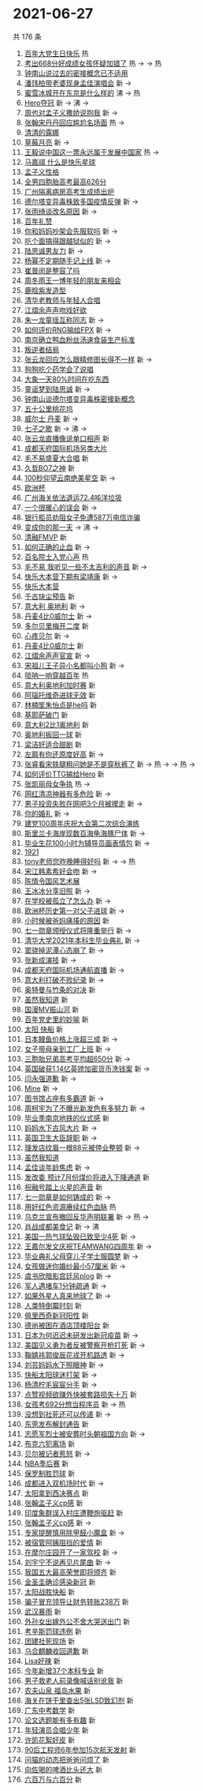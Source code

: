# 2021-06-27

共 176 条

<!-- BEGIN -->
<!-- 最后更新时间 Sun Jun 27 2021 14:23:22 GMT+0800 (China Standard Time) -->

1. [百年大党生日快乐](https://s.weibo.com//weibo?q=%23%E7%99%BE%E5%B9%B4%E5%A4%A7%E5%85%9A%E7%94%9F%E6%97%A5%E5%BF%AB%E4%B9%90%23&Refer=new_time)
   热
2. [考出668分好成绩女孩怀疑加错了](https://s.weibo.com//weibo?q=%23%E8%80%83%E5%87%BA668%E5%88%86%E5%A5%BD%E6%88%90%E7%BB%A9%E5%A5%B3%E5%AD%A9%E6%80%80%E7%96%91%E5%8A%A0%E9%94%99%E4%BA%86%23&Refer=top)
   热 -> -> 热
3. [钟南山说过去的密接概念已不适用](https://s.weibo.com//weibo?q=%23%E9%92%9F%E5%8D%97%E5%B1%B1%E8%AF%B4%E8%BF%87%E5%8E%BB%E7%9A%84%E5%AF%86%E6%8E%A5%E6%A6%82%E5%BF%B5%E5%B7%B2%E4%B8%8D%E9%80%82%E7%94%A8%23&Refer=top)
4. [潘玮柏带老婆现身孟佳演唱会](https://s.weibo.com//weibo?q=%23%E6%BD%98%E7%8E%AE%E6%9F%8F%E5%B8%A6%E8%80%81%E5%A9%86%E7%8E%B0%E8%BA%AB%E5%AD%9F%E4%BD%B3%E6%BC%94%E5%94%B1%E4%BC%9A%23&Refer=top)
   新 ->
5. [蜜雪冰城开在东京是什么样的](https://s.weibo.com//weibo?q=%23%E8%9C%9C%E9%9B%AA%E5%86%B0%E5%9F%8E%E5%BC%80%E5%9C%A8%E4%B8%9C%E4%BA%AC%E6%98%AF%E4%BB%80%E4%B9%88%E6%A0%B7%E7%9A%84%23&Refer=top)
   沸 -> 热
6. [Hero夺冠](https://s.weibo.com//weibo?q=%23Hero%E5%A4%BA%E5%86%A0%23&Refer=top)
   新 -> 沸 ->
7. [周也对孟子义撒娇说抱我](https://s.weibo.com//weibo?q=%23%E5%91%A8%E4%B9%9F%E5%AF%B9%E5%AD%9F%E5%AD%90%E4%B9%89%E6%92%92%E5%A8%87%E8%AF%B4%E6%8A%B1%E6%88%91%23&Refer=top)
   新 ->
8. [张翰宋丹丹回应尴尬名场面](https://s.weibo.com//weibo?q=%23%E5%BC%A0%E7%BF%B0%E5%AE%8B%E4%B8%B9%E4%B8%B9%E5%9B%9E%E5%BA%94%E5%B0%B4%E5%B0%AC%E5%90%8D%E5%9C%BA%E9%9D%A2%23&Refer=top)
   热 ->
9. [清清的露娜](https://s.weibo.com//weibo?q=%23%E6%B8%85%E6%B8%85%E7%9A%84%E9%9C%B2%E5%A8%9C%23&Refer=top)
10. [草莓月亮](https://s.weibo.com//weibo?q=%23%E8%8D%89%E8%8E%93%E6%9C%88%E4%BA%AE%23&Refer=top)
    新 ->
11. [王毅说中国这一票永远属于发展中国家](https://s.weibo.com//weibo?q=%23%E7%8E%8B%E6%AF%85%E8%AF%B4%E4%B8%AD%E5%9B%BD%E8%BF%99%E4%B8%80%E7%A5%A8%E6%B0%B8%E8%BF%9C%E5%B1%9E%E4%BA%8E%E5%8F%91%E5%B1%95%E4%B8%AD%E5%9B%BD%E5%AE%B6%23&Refer=top)
    热 ->
12. [马嘉祺 什么是快乐星球](https://s.weibo.com//weibo?q=%E9%A9%AC%E5%98%89%E7%A5%BA%20%E4%BB%80%E4%B9%88%E6%98%AF%E5%BF%AB%E4%B9%90%E6%98%9F%E7%90%83&Refer=top)
13. [孟子义性格](https://s.weibo.com//weibo?q=%23%E5%AD%9F%E5%AD%90%E4%B9%89%E6%80%A7%E6%A0%BC%23&Refer=top)
14. [全男四胞胎高考最高626分](https://s.weibo.com//weibo?q=%23%E5%85%A8%E7%94%B7%E5%9B%9B%E8%83%9E%E8%83%8E%E9%AB%98%E8%80%83%E6%9C%80%E9%AB%98626%E5%88%86%23&Refer=top)
15. [广州隔离病房高考生成绩出炉](https://s.weibo.com//weibo?q=%23%E5%B9%BF%E5%B7%9E%E9%9A%94%E7%A6%BB%E7%97%85%E6%88%BF%E9%AB%98%E8%80%83%E7%94%9F%E6%88%90%E7%BB%A9%E5%87%BA%E7%82%89%23&Refer=top)
16. [德尔塔变异毒株致多国疫情反弹](https://s.weibo.com//weibo?q=%23%E5%BE%B7%E5%B0%94%E5%A1%94%E5%8F%98%E5%BC%82%E6%AF%92%E6%A0%AA%E8%87%B4%E5%A4%9A%E5%9B%BD%E7%96%AB%E6%83%85%E5%8F%8D%E5%BC%B9%23&Refer=top)
    新 ->
17. [张雨绮谈改名原因](https://s.weibo.com//weibo?q=%23%E5%BC%A0%E9%9B%A8%E7%BB%AE%E8%B0%88%E6%94%B9%E5%90%8D%E5%8E%9F%E5%9B%A0%23&Refer=top)
    新 ->
18. [百年礼赞](https://s.weibo.com//weibo?q=%23%E7%99%BE%E5%B9%B4%E7%A4%BC%E8%B5%9E%23&Refer=top)
19. [你和妈妈吵架会先服软吗](https://s.weibo.com//weibo?q=%23%E4%BD%A0%E5%92%8C%E5%A6%88%E5%A6%88%E5%90%B5%E6%9E%B6%E4%BC%9A%E5%85%88%E6%9C%8D%E8%BD%AF%E5%90%97%23&Refer=top)
    新 ->
20. [吃个面搞得跟越狱似的](https://s.weibo.com//weibo?q=%23%E5%90%83%E4%B8%AA%E9%9D%A2%E6%90%9E%E5%BE%97%E8%B7%9F%E8%B6%8A%E7%8B%B1%E4%BC%BC%E7%9A%84%23&Refer=top)
    新 ->
21. [陆思诚男友力](https://s.weibo.com//weibo?q=%23%E9%99%86%E6%80%9D%E8%AF%9A%E7%94%B7%E5%8F%8B%E5%8A%9B%23&Refer=top)
    新 ->
22. [杨幂不定期随手记上线](https://s.weibo.com//weibo?q=%23%E6%9D%A8%E5%B9%82%E4%B8%8D%E5%AE%9A%E6%9C%9F%E9%9A%8F%E6%89%8B%E8%AE%B0%E4%B8%8A%E7%BA%BF%23&Refer=top)
    新 ->
23. [崔普闵是整容了吗](https://s.weibo.com//weibo?q=%23%E5%B4%94%E6%99%AE%E9%97%B5%E6%98%AF%E6%95%B4%E5%AE%B9%E4%BA%86%E5%90%97%23&Refer=top)
24. [周冬雨王一博年轻的朋友来相会](https://s.weibo.com//weibo?q=%23%E5%91%A8%E5%86%AC%E9%9B%A8%E7%8E%8B%E4%B8%80%E5%8D%9A%E5%B9%B4%E8%BD%BB%E7%9A%84%E6%9C%8B%E5%8F%8B%E6%9D%A5%E7%9B%B8%E4%BC%9A%23&Refer=top)
25. [鹿晗紫发造型](https://s.weibo.com//weibo?q=%23%E9%B9%BF%E6%99%97%E7%B4%AB%E5%8F%91%E9%80%A0%E5%9E%8B%23&Refer=top)
26. [清华老教师与年轻人合唱](https://s.weibo.com//weibo?q=%23%E6%B8%85%E5%8D%8E%E8%80%81%E6%95%99%E5%B8%88%E4%B8%8E%E5%B9%B4%E8%BD%BB%E4%BA%BA%E5%90%88%E5%94%B1%23&Refer=top)
27. [江熠余声声吻戏好欲](https://s.weibo.com//weibo?q=%23%E6%B1%9F%E7%86%A0%E4%BD%99%E5%A3%B0%E5%A3%B0%E5%90%BB%E6%88%8F%E5%A5%BD%E6%AC%B2%23&Refer=top)
28. [朱一龙童瑶互称同志](https://s.weibo.com//weibo?q=%23%E6%9C%B1%E4%B8%80%E9%BE%99%E7%AB%A5%E7%91%B6%E4%BA%92%E7%A7%B0%E5%90%8C%E5%BF%97%23&Refer=top)
    新 ->
29. [如何评价RNG输给FPX](https://s.weibo.com//weibo?q=%23%E5%A6%82%E4%BD%95%E8%AF%84%E4%BB%B7RNG%E8%BE%93%E7%BB%99FPX%23&Refer=top)
    新 ->
30. [南京确立鸭血粉丝汤速食装生产标准](https://s.weibo.com//weibo?q=%23%E5%8D%97%E4%BA%AC%E7%A1%AE%E7%AB%8B%E9%B8%AD%E8%A1%80%E7%B2%89%E4%B8%9D%E6%B1%A4%E9%80%9F%E9%A3%9F%E8%A3%85%E7%94%9F%E4%BA%A7%E6%A0%87%E5%87%86%23&Refer=top)
31. [叛逆者结局](https://s.weibo.com//weibo?q=%23%E5%8F%9B%E9%80%86%E8%80%85%E7%BB%93%E5%B1%80%23&Refer=top)
32. [张云龙回应怎么跟精修图长得不一样](https://s.weibo.com//weibo?q=%23%E5%BC%A0%E4%BA%91%E9%BE%99%E5%9B%9E%E5%BA%94%E6%80%8E%E4%B9%88%E8%B7%9F%E7%B2%BE%E4%BF%AE%E5%9B%BE%E9%95%BF%E5%BE%97%E4%B8%8D%E4%B8%80%E6%A0%B7%23&Refer=top)
    新 ->
33. [狗狗吃个药学会了说唱](https://s.weibo.com//weibo?q=%23%E7%8B%97%E7%8B%97%E5%90%83%E4%B8%AA%E8%8D%AF%E5%AD%A6%E4%BC%9A%E4%BA%86%E8%AF%B4%E5%94%B1%23&Refer=top)
34. [大象一天80%时间在吃东西](https://s.weibo.com//weibo?q=%23%E5%A4%A7%E8%B1%A1%E4%B8%80%E5%A4%A980%25%E6%97%B6%E9%97%B4%E5%9C%A8%E5%90%83%E4%B8%9C%E8%A5%BF%23&Refer=top)
35. [童谣梦到陆思诚](https://s.weibo.com//weibo?q=%23%E7%AB%A5%E8%B0%A3%E6%A2%A6%E5%88%B0%E9%99%86%E6%80%9D%E8%AF%9A%23&Refer=top)
    新 ->
36. [钟南山谈德尔塔变异毒株密接新概念](https://s.weibo.com//weibo?q=%23%E9%92%9F%E5%8D%97%E5%B1%B1%E8%B0%88%E5%BE%B7%E5%B0%94%E5%A1%94%E5%8F%98%E5%BC%82%E6%AF%92%E6%A0%AA%E5%AF%86%E6%8E%A5%E6%96%B0%E6%A6%82%E5%BF%B5%23&Refer=top)
37. [五十公里桃花坞](https://s.weibo.com//weibo?q=%E4%BA%94%E5%8D%81%E5%85%AC%E9%87%8C%E6%A1%83%E8%8A%B1%E5%9D%9E&Refer=top)
38. [威尔士 丹麦](https://s.weibo.com//weibo?q=%E5%A8%81%E5%B0%94%E5%A3%AB%20%E4%B8%B9%E9%BA%A6&Refer=top)
    新 ->
39. [七子之歌](https://s.weibo.com//weibo?q=%23%E4%B8%83%E5%AD%90%E4%B9%8B%E6%AD%8C%23&Refer=top)
    新 -> 沸 ->
40. [张云龙直播像说单口相声](https://s.weibo.com//weibo?q=%23%E5%BC%A0%E4%BA%91%E9%BE%99%E7%9B%B4%E6%92%AD%E5%83%8F%E8%AF%B4%E5%8D%95%E5%8F%A3%E7%9B%B8%E5%A3%B0%23&Refer=top)
    新
41. [成都天府国际机场另类大片](https://s.weibo.com//weibo?q=%23%E6%88%90%E9%83%BD%E5%A4%A9%E5%BA%9C%E5%9B%BD%E9%99%85%E6%9C%BA%E5%9C%BA%E5%8F%A6%E7%B1%BB%E5%A4%A7%E7%89%87%23&Refer=top)
42. [毛不易盛夏大合唱](https://s.weibo.com//weibo?q=%23%E6%AF%9B%E4%B8%8D%E6%98%93%E7%9B%9B%E5%A4%8F%E5%A4%A7%E5%90%88%E5%94%B1%23&Refer=top)
    新
43. [久哲BO7之神](https://s.weibo.com//weibo?q=%23%E4%B9%85%E5%93%B2BO7%E4%B9%8B%E7%A5%9E%23&Refer=top)
    新
44. [100秒仰望云南绝美星空](https://s.weibo.com//weibo?q=%23100%E7%A7%92%E4%BB%B0%E6%9C%9B%E4%BA%91%E5%8D%97%E7%BB%9D%E7%BE%8E%E6%98%9F%E7%A9%BA%23&Refer=top)
    新 ->
45. [欧洲杯](https://s.weibo.com//weibo?q=%E6%AC%A7%E6%B4%B2%E6%9D%AF&Refer=top)
46. [广州海关依法退运72.4吨洋垃圾](https://s.weibo.com//weibo?q=%23%E5%B9%BF%E5%B7%9E%E6%B5%B7%E5%85%B3%E4%BE%9D%E6%B3%95%E9%80%80%E8%BF%9072.4%E5%90%A8%E6%B4%8B%E5%9E%83%E5%9C%BE%23&Refer=top)
47. [一个很暖心的误会](https://s.weibo.com//weibo?q=%23%E4%B8%80%E4%B8%AA%E5%BE%88%E6%9A%96%E5%BF%83%E7%9A%84%E8%AF%AF%E4%BC%9A%23&Refer=top)
    新 ->
48. [银行柜员劝阻女子免遭587万电信诈骗](https://s.weibo.com//weibo?q=%23%E9%93%B6%E8%A1%8C%E6%9F%9C%E5%91%98%E5%8A%9D%E9%98%BB%E5%A5%B3%E5%AD%90%E5%85%8D%E9%81%AD587%E4%B8%87%E7%94%B5%E4%BF%A1%E8%AF%88%E9%AA%97%23&Refer=top)
49. [变成你的那一天](https://s.weibo.com//weibo?q=%E5%8F%98%E6%88%90%E4%BD%A0%E7%9A%84%E9%82%A3%E4%B8%80%E5%A4%A9&Refer=top)
    -> 沸 ->
50. [清融FMVP](https://s.weibo.com//weibo?q=%E6%B8%85%E8%9E%8DFMVP&Refer=top) 新
51. [如何正确的止血](https://s.weibo.com//weibo?q=%23%E5%A6%82%E4%BD%95%E6%AD%A3%E7%A1%AE%E7%9A%84%E6%AD%A2%E8%A1%80%23&Refer=top)
    新 ->
52. [百名院士入党心声](https://s.weibo.com//weibo?q=%23%E7%99%BE%E5%90%8D%E9%99%A2%E5%A3%AB%E5%85%A5%E5%85%9A%E5%BF%83%E5%A3%B0%23&Refer=new_time)
    热
53. [毛不易
    我听见一些不太吉利的声音](https://s.weibo.com//weibo?q=%E6%AF%9B%E4%B8%8D%E6%98%93%20%E6%88%91%E5%90%AC%E8%A7%81%E4%B8%80%E4%BA%9B%E4%B8%8D%E5%A4%AA%E5%90%89%E5%88%A9%E7%9A%84%E5%A3%B0%E9%9F%B3&Refer=top)
    新 ->
54. [快乐大本营下期有梁靖康](https://s.weibo.com//weibo?q=%23%E5%BF%AB%E4%B9%90%E5%A4%A7%E6%9C%AC%E8%90%A5%E4%B8%8B%E6%9C%9F%E6%9C%89%E6%A2%81%E9%9D%96%E5%BA%B7%23&Refer=top)
    新 ->
55. [快乐大本营](https://s.weibo.com//weibo?q=%E5%BF%AB%E4%B9%90%E5%A4%A7%E6%9C%AC%E8%90%A5&Refer=top)
56. [千古玦尘预告](https://s.weibo.com//weibo?q=%23%E5%8D%83%E5%8F%A4%E7%8E%A6%E5%B0%98%E9%A2%84%E5%91%8A%23&Refer=top)
    新
57. [意大利 奥地利](https://s.weibo.com//weibo?q=%E6%84%8F%E5%A4%A7%E5%88%A9%20%E5%A5%A5%E5%9C%B0%E5%88%A9&Refer=top)
    新 ->
58. [丹麦4比0威尔士](https://s.weibo.com//weibo?q=%23%E4%B8%B9%E9%BA%A64%E6%AF%940%E5%A8%81%E5%B0%94%E5%A3%AB%23&Refer=top)
    新 ->
59. [多尔贝里梅开二度](https://s.weibo.com//weibo?q=%E5%A4%9A%E5%B0%94%E8%B4%9D%E9%87%8C%E6%A2%85%E5%BC%80%E4%BA%8C%E5%BA%A6&Refer=top)
    新
60. [心疼贝尔](https://s.weibo.com//weibo?q=%E5%BF%83%E7%96%BC%E8%B4%9D%E5%B0%94&Refer=top)
    新 ->
61. [丹麦4比0威尔士](https://s.weibo.com//weibo?q=%E4%B8%B9%E9%BA%A64%E6%AF%940%E5%A8%81%E5%B0%94%E5%A3%AB&Refer=top)
    新
62. [江熠余声声官宣](https://s.weibo.com//weibo?q=%23%E6%B1%9F%E7%86%A0%E4%BD%99%E5%A3%B0%E5%A3%B0%E5%AE%98%E5%AE%A3%23&Refer=top)
    新 ->
63. [宋祖儿王子异小名都叫小狗](https://s.weibo.com//weibo?q=%23%E5%AE%8B%E7%A5%96%E5%84%BF%E7%8E%8B%E5%AD%90%E5%BC%82%E5%B0%8F%E5%90%8D%E9%83%BD%E5%8F%AB%E5%B0%8F%E7%8B%97%23&Refer=top)
    新 ->
64. [唢呐一响穿越百年](https://s.weibo.com//weibo?q=%23%E5%94%A2%E5%91%90%E4%B8%80%E5%93%8D%E7%A9%BF%E8%B6%8A%E7%99%BE%E5%B9%B4%23&Refer=new_time)
    热
65. [意大利奥地利加时赛](https://s.weibo.com//weibo?q=%E6%84%8F%E5%A4%A7%E5%88%A9%E5%A5%A5%E5%9C%B0%E5%88%A9%E5%8A%A0%E6%97%B6%E8%B5%9B&Refer=top)
    新
66. [阿瑙托维奇进球无效](https://s.weibo.com//weibo?q=%E9%98%BF%E7%91%99%E6%89%98%E7%BB%B4%E5%A5%87%E8%BF%9B%E7%90%83%E6%97%A0%E6%95%88&Refer=top)
    新
67. [林楠笙朱怡贞是he吗](https://s.weibo.com//weibo?q=%23%E6%9E%97%E6%A5%A0%E7%AC%99%E6%9C%B1%E6%80%A1%E8%B4%9E%E6%98%AFhe%E5%90%97%23&Refer=top)
    新
68. [基耶萨破门](https://s.weibo.com//weibo?q=%E5%9F%BA%E8%80%B6%E8%90%A8%E7%A0%B4%E9%97%A8&Refer=top)
    新
69. [意大利2比1奥地利](https://s.weibo.com//weibo?q=%23%E6%84%8F%E5%A4%A7%E5%88%A92%E6%AF%941%E5%A5%A5%E5%9C%B0%E5%88%A9%23&Refer=top)
    新
70. [奥地利扳回一球](https://s.weibo.com//weibo?q=%E5%A5%A5%E5%9C%B0%E5%88%A9%E6%89%B3%E5%9B%9E%E4%B8%80%E7%90%83&Refer=top)
    新
71. [梁洁好适合甜剧](https://s.weibo.com//weibo?q=%23%E6%A2%81%E6%B4%81%E5%A5%BD%E9%80%82%E5%90%88%E7%94%9C%E5%89%A7%23&Refer=top)
    新
72. [左肩有你还原度好高](https://s.weibo.com//weibo?q=%23%E5%B7%A6%E8%82%A9%E6%9C%89%E4%BD%A0%E8%BF%98%E5%8E%9F%E5%BA%A6%E5%A5%BD%E9%AB%98%23&Refer=top)
    新 ->
73. [张睿看宋轶腿粗问她是不是穿秋裤了](https://s.weibo.com//weibo?q=%23%E5%BC%A0%E7%9D%BF%E7%9C%8B%E5%AE%8B%E8%BD%B6%E8%85%BF%E7%B2%97%E9%97%AE%E5%A5%B9%E6%98%AF%E4%B8%8D%E6%98%AF%E7%A9%BF%E7%A7%8B%E8%A3%A4%E4%BA%86%23&Refer=top)
    新 -> 热 -> -> 热 ->
74. [如何评价TTG输给Hero](https://s.weibo.com//weibo?q=%23%E5%A6%82%E4%BD%95%E8%AF%84%E4%BB%B7TTG%E8%BE%93%E7%BB%99Hero%23&Refer=top)
    新
75. [张凯丽母女争执](https://s.weibo.com//weibo?q=%23%E5%BC%A0%E5%87%AF%E4%B8%BD%E6%AF%8D%E5%A5%B3%E4%BA%89%E6%89%A7%23&Refer=top)
    热 ->
76. [网红清凉神器有多危险](https://s.weibo.com//weibo?q=%23%E7%BD%91%E7%BA%A2%E6%B8%85%E5%87%89%E7%A5%9E%E5%99%A8%E6%9C%89%E5%A4%9A%E5%8D%B1%E9%99%A9%23&Refer=top)
    新 ->
77. [男子投资失败在网吧3个月被撵走](https://s.weibo.com//weibo?q=%23%E7%94%B7%E5%AD%90%E6%8A%95%E8%B5%84%E5%A4%B1%E8%B4%A5%E5%9C%A8%E7%BD%91%E5%90%A73%E4%B8%AA%E6%9C%88%E8%A2%AB%E6%92%B5%E8%B5%B0%23&Refer=top)
    新 ->
78. [你的婚礼](https://s.weibo.com//weibo?q=%E4%BD%A0%E7%9A%84%E5%A9%9A%E7%A4%BC&Refer=top)
    新 ->
79. [建党100周年庆祝大会第二次综合演练](https://s.weibo.com//weibo?q=%23%E5%BB%BA%E5%85%9A100%E5%91%A8%E5%B9%B4%E5%BA%86%E7%A5%9D%E5%A4%A7%E4%BC%9A%E7%AC%AC%E4%BA%8C%E6%AC%A1%E7%BB%BC%E5%90%88%E6%BC%94%E7%BB%83%23&Refer=top)
80. [斯里兰卡海岸现数百海龟海豚尸体](https://s.weibo.com//weibo?q=%23%E6%96%AF%E9%87%8C%E5%85%B0%E5%8D%A1%E6%B5%B7%E5%B2%B8%E7%8E%B0%E6%95%B0%E7%99%BE%E6%B5%B7%E9%BE%9F%E6%B5%B7%E8%B1%9A%E5%B0%B8%E4%BD%93%23&Refer=top)
    新 ->
81. [毕业生花100小时为辅导员画表情包](https://s.weibo.com//weibo?q=%23%E6%AF%95%E4%B8%9A%E7%94%9F%E8%8A%B1100%E5%B0%8F%E6%97%B6%E4%B8%BA%E8%BE%85%E5%AF%BC%E5%91%98%E7%94%BB%E8%A1%A8%E6%83%85%E5%8C%85%23&Refer=top)
    新 ->
82. [1921](https://s.weibo.com//weibo?q=1921&Refer=top)
83. [tony老师您昨晚睡得好吗](https://s.weibo.com//weibo?q=%23tony%E8%80%81%E5%B8%88%E6%82%A8%E6%98%A8%E6%99%9A%E7%9D%A1%E5%BE%97%E5%A5%BD%E5%90%97%23&Refer=top)
    新 -> -> 热
84. [宋江韩素希好会吻](https://s.weibo.com//weibo?q=%23%E5%AE%8B%E6%B1%9F%E9%9F%A9%E7%B4%A0%E5%B8%8C%E5%A5%BD%E4%BC%9A%E5%90%BB%23&Refer=top)
    新 ->
85. [陈情令国风艺术展](https://s.weibo.com//weibo?q=%23%E9%99%88%E6%83%85%E4%BB%A4%E5%9B%BD%E9%A3%8E%E8%89%BA%E6%9C%AF%E5%B1%95%23&Refer=top)
86. [王冰冰分享旧照](https://s.weibo.com//weibo?q=%23%E7%8E%8B%E5%86%B0%E5%86%B0%E5%88%86%E4%BA%AB%E6%97%A7%E7%85%A7%23&Refer=top)
    新 ->
87. [在学校被孤立了怎么办](https://s.weibo.com//weibo?q=%23%E5%9C%A8%E5%AD%A6%E6%A0%A1%E8%A2%AB%E5%AD%A4%E7%AB%8B%E4%BA%86%E6%80%8E%E4%B9%88%E5%8A%9E%23&Refer=top)
    新 ->
88. [欧洲杯历史第一对父子进球](https://s.weibo.com//weibo?q=%23%E6%AC%A7%E6%B4%B2%E6%9D%AF%E5%8E%86%E5%8F%B2%E7%AC%AC%E4%B8%80%E5%AF%B9%E7%88%B6%E5%AD%90%E8%BF%9B%E7%90%83%23&Refer=top)
    新 ->
89. [小时候被爸妈痛揍的原因](https://s.weibo.com//weibo?q=%23%E5%B0%8F%E6%97%B6%E5%80%99%E8%A2%AB%E7%88%B8%E5%A6%88%E7%97%9B%E6%8F%8D%E7%9A%84%E5%8E%9F%E5%9B%A0%23&Refer=top)
    新
90. [七一勋章颁授仪式将隆重举行](https://s.weibo.com//weibo?q=%23%E4%B8%83%E4%B8%80%E5%8B%8B%E7%AB%A0%E9%A2%81%E6%8E%88%E4%BB%AA%E5%BC%8F%E5%B0%86%E9%9A%86%E9%87%8D%E4%B8%BE%E8%A1%8C%23&Refer=top)
    新 ->
91. [清华大学2021年本科生毕业典礼](https://s.weibo.com//weibo?q=%23%E6%B8%85%E5%8D%8E%E5%A4%A7%E5%AD%A62021%E5%B9%B4%E6%9C%AC%E7%A7%91%E7%94%9F%E6%AF%95%E4%B8%9A%E5%85%B8%E7%A4%BC%23&Refer=top)
    新 ->
92. [窦骁掉泥潭心态崩了](https://s.weibo.com//weibo?q=%23%E7%AA%A6%E9%AA%81%E6%8E%89%E6%B3%A5%E6%BD%AD%E5%BF%83%E6%80%81%E5%B4%A9%E4%BA%86%23&Refer=top)
    新 ->
93. [张新成演技](https://s.weibo.com//weibo?q=%23%E5%BC%A0%E6%96%B0%E6%88%90%E6%BC%94%E6%8A%80%23&Refer=top)
    新 ->
94. [成都天府国际机场通航直播](https://s.weibo.com//weibo?q=%23%E6%88%90%E9%83%BD%E5%A4%A9%E5%BA%9C%E5%9B%BD%E9%99%85%E6%9C%BA%E5%9C%BA%E9%80%9A%E8%88%AA%E7%9B%B4%E6%92%AD%23&Refer=top)
    新 ->
95. [意大利打破不败纪录](https://s.weibo.com//weibo?q=%23%E6%84%8F%E5%A4%A7%E5%88%A9%E6%89%93%E7%A0%B4%E4%B8%8D%E8%B4%A5%E7%BA%AA%E5%BD%95%23&Refer=top)
    新 ->
96. [奥特曼与竹条的对决](https://s.weibo.com//weibo?q=%23%E5%A5%A5%E7%89%B9%E6%9B%BC%E4%B8%8E%E7%AB%B9%E6%9D%A1%E7%9A%84%E5%AF%B9%E5%86%B3%23&Refer=top)
    新
97. [虽然我知道](https://s.weibo.com//weibo?q=%E8%99%BD%E7%84%B6%E6%88%91%E7%9F%A5%E9%81%93&Refer=top)
    新
98. [国漫MV振山河](https://s.weibo.com//weibo?q=%23%E5%9B%BD%E6%BC%ABMV%E6%8C%AF%E5%B1%B1%E6%B2%B3%23&Refer=top)
    新
99. [百年党史里的妙喻](https://s.weibo.com//weibo?q=%23%E7%99%BE%E5%B9%B4%E5%85%9A%E5%8F%B2%E9%87%8C%E7%9A%84%E5%A6%99%E5%96%BB%23&Refer=top)
    新
100. [太阳 快船](https://s.weibo.com//weibo?q=%E5%A4%AA%E9%98%B3%20%E5%BF%AB%E8%88%B9&Refer=top)
     新
101. [日本鳗鱼价格上涨超三成](https://s.weibo.com//weibo?q=%23%E6%97%A5%E6%9C%AC%E9%B3%97%E9%B1%BC%E4%BB%B7%E6%A0%BC%E4%B8%8A%E6%B6%A8%E8%B6%85%E4%B8%89%E6%88%90%23&Refer=top)
     新 ->
102. [女子带母亲到工厂上班](https://s.weibo.com//weibo?q=%23%E5%A5%B3%E5%AD%90%E5%B8%A6%E6%AF%8D%E4%BA%B2%E5%88%B0%E5%B7%A5%E5%8E%82%E4%B8%8A%E7%8F%AD%23&Refer=top)
     新 ->
103. [三胞胎兄弟高考平均超650分](https://s.weibo.com//weibo?q=%23%E4%B8%89%E8%83%9E%E8%83%8E%E5%85%84%E5%BC%9F%E9%AB%98%E8%80%83%E5%B9%B3%E5%9D%87%E8%B6%85650%E5%88%86%23&Refer=top)
     新 ->
104. [英国破获1.14亿英镑加密货币洗钱案](https://s.weibo.com//weibo?q=%23%E8%8B%B1%E5%9B%BD%E7%A0%B4%E8%8E%B71.14%E4%BA%BF%E8%8B%B1%E9%95%91%E5%8A%A0%E5%AF%86%E8%B4%A7%E5%B8%81%E6%B4%97%E9%92%B1%E6%A1%88%23&Refer=top)
     新 ->
105. [闫永强道歉](https://s.weibo.com//weibo?q=%23%E9%97%AB%E6%B0%B8%E5%BC%BA%E9%81%93%E6%AD%89%23&Refer=top)
     新 ->
106. [Mine](https://s.weibo.com//weibo?q=Mine&Refer=top) 新 ->
107. [图书馆占座有多霸道](https://s.weibo.com//weibo?q=%23%E5%9B%BE%E4%B9%A6%E9%A6%86%E5%8D%A0%E5%BA%A7%E6%9C%89%E5%A4%9A%E9%9C%B8%E9%81%93%23&Refer=top)
     新 ->
108. [周柯宇为了不曝光新发色有多努力](https://s.weibo.com//weibo?q=%23%E5%91%A8%E6%9F%AF%E5%AE%87%E4%B8%BA%E4%BA%86%E4%B8%8D%E6%9B%9D%E5%85%89%E6%96%B0%E5%8F%91%E8%89%B2%E6%9C%89%E5%A4%9A%E5%8A%AA%E5%8A%9B%23&Refer=top)
     新 ->
109. [毕业季南京地铁的仪式感](https://s.weibo.com//weibo?q=%23%E6%AF%95%E4%B8%9A%E5%AD%A3%E5%8D%97%E4%BA%AC%E5%9C%B0%E9%93%81%E7%9A%84%E4%BB%AA%E5%BC%8F%E6%84%9F%23&Refer=top)
     新
110. [妈妈水下古风大片](https://s.weibo.com//weibo?q=%23%E5%A6%88%E5%A6%88%E6%B0%B4%E4%B8%8B%E5%8F%A4%E9%A3%8E%E5%A4%A7%E7%89%87%23&Refer=top)
     新 ->
111. [英国卫生大臣辞职](https://s.weibo.com//weibo?q=%23%E8%8B%B1%E5%9B%BD%E5%8D%AB%E7%94%9F%E5%A4%A7%E8%87%A3%E8%BE%9E%E8%81%8C%23&Refer=top)
     新 ->
112. [理发店纹眉一根88元被停业整顿](https://s.weibo.com//weibo?q=%23%E7%90%86%E5%8F%91%E5%BA%97%E7%BA%B9%E7%9C%89%E4%B8%80%E6%A0%B988%E5%85%83%E8%A2%AB%E5%81%9C%E4%B8%9A%E6%95%B4%E9%A1%BF%23&Refer=top)
     新 ->
113. [虽然我知道](https://s.weibo.com//weibo?q=%23%E8%99%BD%E7%84%B6%E6%88%91%E7%9F%A5%E9%81%93%23&Refer=top)
114. [孟佳谈年龄焦虑](https://s.weibo.com//weibo?q=%23%E5%AD%9F%E4%BD%B3%E8%B0%88%E5%B9%B4%E9%BE%84%E7%84%A6%E8%99%91%23&Refer=top)
     新 ->
115. [发改委
     预计7月份煤价将进入下降通道](https://s.weibo.com//weibo?q=%E5%8F%91%E6%94%B9%E5%A7%94%20%E9%A2%84%E8%AE%A17%E6%9C%88%E4%BB%BD%E7%85%A4%E4%BB%B7%E5%B0%86%E8%BF%9B%E5%85%A5%E4%B8%8B%E9%99%8D%E9%80%9A%E9%81%93&Refer=top)
     新
116. [祝融号踏上火星的声音](https://s.weibo.com//weibo?q=%23%E7%A5%9D%E8%9E%8D%E5%8F%B7%E8%B8%8F%E4%B8%8A%E7%81%AB%E6%98%9F%E7%9A%84%E5%A3%B0%E9%9F%B3%23&Refer=top)
     新
117. [七一勋章是如何铸成的](https://s.weibo.com//weibo?q=%23%E4%B8%83%E4%B8%80%E5%8B%8B%E7%AB%A0%E6%98%AF%E5%A6%82%E4%BD%95%E9%93%B8%E6%88%90%E7%9A%84%23&Refer=top)
     新 ->
118. [用好红色资源赓续红色血脉](https://s.weibo.com//weibo?q=%23%E7%94%A8%E5%A5%BD%E7%BA%A2%E8%89%B2%E8%B5%84%E6%BA%90%E8%B5%93%E7%BB%AD%E7%BA%A2%E8%89%B2%E8%A1%80%E8%84%89%23&Refer=new_time)
     热
119. [乌克兰宣布撤回反华声明联署](https://s.weibo.com//weibo?q=%23%E4%B9%8C%E5%85%8B%E5%85%B0%E5%AE%A3%E5%B8%83%E6%92%A4%E5%9B%9E%E5%8F%8D%E5%8D%8E%E5%A3%B0%E6%98%8E%E8%81%94%E7%BD%B2%23&Refer=top)
     新 -> 热 ->
120. [肖战成都美食记](https://s.weibo.com//weibo?q=%23%E8%82%96%E6%88%98%E6%88%90%E9%83%BD%E7%BE%8E%E9%A3%9F%E8%AE%B0%23&Refer=top)
     新 -> 沸
121. [美国一热气球坠毁已致至少4死](https://s.weibo.com//weibo?q=%23%E7%BE%8E%E5%9B%BD%E4%B8%80%E7%83%AD%E6%B0%94%E7%90%83%E5%9D%A0%E6%AF%81%E5%B7%B2%E8%87%B4%E8%87%B3%E5%B0%914%E6%AD%BB%23&Refer=top)
     新 ->
122. [王嘉尔发文庆祝TEAMWANG四周年](https://s.weibo.com//weibo?q=%23%E7%8E%8B%E5%98%89%E5%B0%94%E5%8F%91%E6%96%87%E5%BA%86%E7%A5%9DTEAMWANG%E5%9B%9B%E5%91%A8%E5%B9%B4%23&Refer=top)
     新 ->
123. [毕业典礼父母穿儿子学士服圆梦](https://s.weibo.com//weibo?q=%23%E6%AF%95%E4%B8%9A%E5%85%B8%E7%A4%BC%E7%88%B6%E6%AF%8D%E7%A9%BF%E5%84%BF%E5%AD%90%E5%AD%A6%E5%A3%AB%E6%9C%8D%E5%9C%86%E6%A2%A6%23&Refer=top)
     新 ->
124. [女孩做迷你婚纱最小57厘米](https://s.weibo.com//weibo?q=%23%E5%A5%B3%E5%AD%A9%E5%81%9A%E8%BF%B7%E4%BD%A0%E5%A9%9A%E7%BA%B1%E6%9C%80%E5%B0%8F57%E5%8E%98%E7%B1%B3%23&Refer=top)
     新 ->
125. [虞书欣暗影宫廷风plog](https://s.weibo.com//weibo?q=%23%E8%99%9E%E4%B9%A6%E6%AC%A3%E6%9A%97%E5%BD%B1%E5%AE%AB%E5%BB%B7%E9%A3%8Eplog%23&Refer=top)
     新 ->
126. [军人遇堵车1分钟疏通](https://s.weibo.com//weibo?q=%23%E5%86%9B%E4%BA%BA%E9%81%87%E5%A0%B5%E8%BD%A61%E5%88%86%E9%92%9F%E7%96%8F%E9%80%9A%23&Refer=top)
     新 ->
127. [如果外星人真来地球了](https://s.weibo.com//weibo?q=%23%E5%A6%82%E6%9E%9C%E5%A4%96%E6%98%9F%E4%BA%BA%E7%9C%9F%E6%9D%A5%E5%9C%B0%E7%90%83%E4%BA%86%23&Refer=top)
     新 ->
128. [人类特倒霉时刻](https://s.weibo.com//weibo?q=%23%E4%BA%BA%E7%B1%BB%E7%89%B9%E5%80%92%E9%9C%89%E6%97%B6%E5%88%BB%23&Refer=top)
     新
129. [佩里西奇新冠阳性](https://s.weibo.com//weibo?q=%23%E4%BD%A9%E9%87%8C%E8%A5%BF%E5%A5%87%E6%96%B0%E5%86%A0%E9%98%B3%E6%80%A7%23&Refer=top)
     新
130. [德尚被困在酒店顶楼阳台](https://s.weibo.com//weibo?q=%E5%BE%B7%E5%B0%9A%E8%A2%AB%E5%9B%B0%E5%9C%A8%E9%85%92%E5%BA%97%E9%A1%B6%E6%A5%BC%E9%98%B3%E5%8F%B0&Refer=top)
     新
131. [日本为何迟迟未研发出新冠疫苗](https://s.weibo.com//weibo?q=%23%E6%97%A5%E6%9C%AC%E4%B8%BA%E4%BD%95%E8%BF%9F%E8%BF%9F%E6%9C%AA%E7%A0%94%E5%8F%91%E5%87%BA%E6%96%B0%E5%86%A0%E7%96%AB%E8%8B%97%23&Refer=top)
     新 ->
132. [美国见义勇为者反被警察开枪打死](https://s.weibo.com//weibo?q=%23%E7%BE%8E%E5%9B%BD%E8%A7%81%E4%B9%89%E5%8B%87%E4%B8%BA%E8%80%85%E5%8F%8D%E8%A2%AB%E8%AD%A6%E5%AF%9F%E5%BC%80%E6%9E%AA%E6%89%93%E6%AD%BB%23&Refer=top)
     新 ->
133. [鞠婧祎郭俊辰花戎开机路透](https://s.weibo.com//weibo?q=%23%E9%9E%A0%E5%A9%A7%E7%A5%8E%E9%83%AD%E4%BF%8A%E8%BE%B0%E8%8A%B1%E6%88%8E%E5%BC%80%E6%9C%BA%E8%B7%AF%E9%80%8F%23&Refer=top)
     新 ->
134. [刘芸妈妈水下照眼神](https://s.weibo.com//weibo?q=%23%E5%88%98%E8%8A%B8%E5%A6%88%E5%A6%88%E6%B0%B4%E4%B8%8B%E7%85%A7%E7%9C%BC%E7%A5%9E%23&Refer=top)
     新 ->
135. [快船太阳球迷打架](https://s.weibo.com//weibo?q=%23%E5%BF%AB%E8%88%B9%E5%A4%AA%E9%98%B3%E7%90%83%E8%BF%B7%E6%89%93%E6%9E%B6%23&Refer=top)
     新 ->
136. [杨清柠毛宸宸分手](https://s.weibo.com//weibo?q=%23%E6%9D%A8%E6%B8%85%E6%9F%A0%E6%AF%9B%E5%AE%B8%E5%AE%B8%E5%88%86%E6%89%8B%23&Refer=top)
     新 ->
137. [点赞视频欲赚外快被套路损失十万](https://s.weibo.com//weibo?q=%23%E7%82%B9%E8%B5%9E%E8%A7%86%E9%A2%91%E6%AC%B2%E8%B5%9A%E5%A4%96%E5%BF%AB%E8%A2%AB%E5%A5%97%E8%B7%AF%E6%8D%9F%E5%A4%B1%E5%8D%81%E4%B8%87%23&Refer=top)
     新
138. [女孩考692分想当程序员](https://s.weibo.com//weibo?q=%23%E5%A5%B3%E5%AD%A9%E8%80%83692%E5%88%86%E6%83%B3%E5%BD%93%E7%A8%8B%E5%BA%8F%E5%91%98%23&Refer=top)
     新 -> 热
139. [没想到社死还可以传递](https://s.weibo.com//weibo?q=%23%E6%B2%A1%E6%83%B3%E5%88%B0%E7%A4%BE%E6%AD%BB%E8%BF%98%E5%8F%AF%E4%BB%A5%E4%BC%A0%E9%80%92%23&Refer=top)
     新 ->
140. [东莞发布解封通告](https://s.weibo.com//weibo?q=%23%E4%B8%9C%E8%8E%9E%E5%8F%91%E5%B8%83%E8%A7%A3%E5%B0%81%E9%80%9A%E5%91%8A%23&Refer=top)
     新
141. [志愿军烈士被安葬时头朝祖国方向](https://s.weibo.com//weibo?q=%23%E5%BF%97%E6%84%BF%E5%86%9B%E7%83%88%E5%A3%AB%E8%A2%AB%E5%AE%89%E8%91%AC%E6%97%B6%E5%A4%B4%E6%9C%9D%E7%A5%96%E5%9B%BD%E6%96%B9%E5%90%91%23&Refer=top)
     新 ->
142. [布克六犯离场](https://s.weibo.com//weibo?q=%23%E5%B8%83%E5%85%8B%E5%85%AD%E7%8A%AF%E7%A6%BB%E5%9C%BA%23&Refer=top)
     新
143. [贝尔被记者惹怒](https://s.weibo.com//weibo?q=%23%E8%B4%9D%E5%B0%94%E8%A2%AB%E8%AE%B0%E8%80%85%E6%83%B9%E6%80%92%23&Refer=top)
     新 ->
144. [NBA季后赛](https://s.weibo.com//weibo?q=NBA%E5%AD%A3%E5%90%8E%E8%B5%9B&Refer=top)
     新
145. [保罗制胜罚球](https://s.weibo.com//weibo?q=%23%E4%BF%9D%E7%BD%97%E5%88%B6%E8%83%9C%E7%BD%9A%E7%90%83%23&Refer=top)
     新
146. [成都进入双机场时代](https://s.weibo.com//weibo?q=%23%E6%88%90%E9%83%BD%E8%BF%9B%E5%85%A5%E5%8F%8C%E6%9C%BA%E5%9C%BA%E6%97%B6%E4%BB%A3%23&Refer=top)
     新 ->
147. [太阳拿到西决赛点](https://s.weibo.com//weibo?q=%23%E5%A4%AA%E9%98%B3%E6%8B%BF%E5%88%B0%E8%A5%BF%E5%86%B3%E8%B5%9B%E7%82%B9%23&Refer=top)
     新
148. [张翰孟子义cp感](https://s.weibo.com//weibo?q=%E5%BC%A0%E7%BF%B0%E5%AD%9F%E5%AD%90%E4%B9%89cp%E6%84%9F&Refer=top)
     新
149. [印度象群误入村庄遭鞭炮驱赶](https://s.weibo.com//weibo?q=%23%E5%8D%B0%E5%BA%A6%E8%B1%A1%E7%BE%A4%E8%AF%AF%E5%85%A5%E6%9D%91%E5%BA%84%E9%81%AD%E9%9E%AD%E7%82%AE%E9%A9%B1%E8%B5%B6%23&Refer=top)
     新
150. [张翰孟子义cp感](https://s.weibo.com//weibo?q=%23%E5%BC%A0%E7%BF%B0%E5%AD%9F%E5%AD%90%E4%B9%89cp%E6%84%9F%23&Refer=top)
     新 ->
151. [专家提醒慎用除甲醛小魔盒](https://s.weibo.com//weibo?q=%23%E4%B8%93%E5%AE%B6%E6%8F%90%E9%86%92%E6%85%8E%E7%94%A8%E9%99%A4%E7%94%B2%E9%86%9B%E5%B0%8F%E9%AD%94%E7%9B%92%23&Refer=top)
     新 ->
152. [被宿管阿姨阻挡的爱情](https://s.weibo.com//weibo?q=%23%E8%A2%AB%E5%AE%BF%E7%AE%A1%E9%98%BF%E5%A7%A8%E9%98%BB%E6%8C%A1%E7%9A%84%E7%88%B1%E6%83%85%23&Refer=top)
     新
153. [在摩尔庄园开了一家驾校](https://s.weibo.com//weibo?q=%23%E5%9C%A8%E6%91%A9%E5%B0%94%E5%BA%84%E5%9B%AD%E5%BC%80%E4%BA%86%E4%B8%80%E5%AE%B6%E9%A9%BE%E6%A0%A1%23&Refer=top)
     新 ->
154. [刘宇宁不说再见片尾曲](https://s.weibo.com//weibo?q=%23%E5%88%98%E5%AE%87%E5%AE%81%E4%B8%8D%E8%AF%B4%E5%86%8D%E8%A7%81%E7%89%87%E5%B0%BE%E6%9B%B2%23&Refer=top)
     新 ->
155. [我国五大最高荣誉即将颁齐](https://s.weibo.com//weibo?q=%23%E6%88%91%E5%9B%BD%E4%BA%94%E5%A4%A7%E6%9C%80%E9%AB%98%E8%8D%A3%E8%AA%89%E5%8D%B3%E5%B0%86%E9%A2%81%E9%BD%90%23&Refer=top)
     新
156. [金圣圭确诊感染新冠](https://s.weibo.com//weibo?q=%23%E9%87%91%E5%9C%A3%E5%9C%AD%E7%A1%AE%E8%AF%8A%E6%84%9F%E6%9F%93%E6%96%B0%E5%86%A0%23&Refer=top)
     新
157. [太阳战胜快船](https://s.weibo.com//weibo?q=%23%E5%A4%AA%E9%98%B3%E6%88%98%E8%83%9C%E5%BF%AB%E8%88%B9%23&Refer=top)
     新
158. [骗子冒充领导让财务转账238万](https://s.weibo.com//weibo?q=%23%E9%AA%97%E5%AD%90%E5%86%92%E5%85%85%E9%A2%86%E5%AF%BC%E8%AE%A9%E8%B4%A2%E5%8A%A1%E8%BD%AC%E8%B4%A6238%E4%B8%87%23&Refer=top)
     新
159. [武汉暴雨](https://s.weibo.com//weibo?q=%23%E6%AD%A6%E6%B1%89%E6%9A%B4%E9%9B%A8%23&Refer=top)
     新
160. [外孙女出嫁外公不舍大哭送出门](https://s.weibo.com//weibo?q=%23%E5%A4%96%E5%AD%99%E5%A5%B3%E5%87%BA%E5%AB%81%E5%A4%96%E5%85%AC%E4%B8%8D%E8%88%8D%E5%A4%A7%E5%93%AD%E9%80%81%E5%87%BA%E9%97%A8%23&Refer=top)
     新
161. [考辛斯罚球违例](https://s.weibo.com//weibo?q=%23%E8%80%83%E8%BE%9B%E6%96%AF%E7%BD%9A%E7%90%83%E8%BF%9D%E4%BE%8B%23&Refer=top)
     新
162. [团建社死现场](https://s.weibo.com//weibo?q=%23%E5%9B%A2%E5%BB%BA%E7%A4%BE%E6%AD%BB%E7%8E%B0%E5%9C%BA%23&Refer=top)
     新
163. [乌合麒麟收回道歉](https://s.weibo.com//weibo?q=%E4%B9%8C%E5%90%88%E9%BA%92%E9%BA%9F%E6%94%B6%E5%9B%9E%E9%81%93%E6%AD%89&Refer=top)
     新
164. [Lisa好辣](https://s.weibo.com//weibo?q=%23Lisa%E5%A5%BD%E8%BE%A3%23&Refer=top)
     新
165. [今年新增37个本科专业](https://s.weibo.com//weibo?q=%23%E4%BB%8A%E5%B9%B4%E6%96%B0%E5%A2%9E37%E4%B8%AA%E6%9C%AC%E7%A7%91%E4%B8%93%E4%B8%9A%23&Refer=top)
     新
166. [男子救老人前录像喊话别讹我](https://s.weibo.com//weibo?q=%23%E7%94%B7%E5%AD%90%E6%95%91%E8%80%81%E4%BA%BA%E5%89%8D%E5%BD%95%E5%83%8F%E5%96%8A%E8%AF%9D%E5%88%AB%E8%AE%B9%E6%88%91%23&Refer=top)
     新
167. [农夫山泉 福岛水果](https://s.weibo.com//weibo?q=%E5%86%9C%E5%A4%AB%E5%B1%B1%E6%B3%89%20%E7%A6%8F%E5%B2%9B%E6%B0%B4%E6%9E%9C&Refer=top)
     新
168. [海关在饼干里查出5张LSD致幻剂](https://s.weibo.com//weibo?q=%23%E6%B5%B7%E5%85%B3%E5%9C%A8%E9%A5%BC%E5%B9%B2%E9%87%8C%E6%9F%A5%E5%87%BA5%E5%BC%A0LSD%E8%87%B4%E5%B9%BB%E5%89%82%23&Refer=top)
     新
169. [广东中考数学](https://s.weibo.com//weibo?q=%23%E5%B9%BF%E4%B8%9C%E4%B8%AD%E8%80%83%E6%95%B0%E5%AD%A6%23&Refer=top)
     新
170. [论文选题能有多有趣](https://s.weibo.com//weibo?q=%23%E8%AE%BA%E6%96%87%E9%80%89%E9%A2%98%E8%83%BD%E6%9C%89%E5%A4%9A%E6%9C%89%E8%B6%A3%23&Refer=top)
     新
171. [年轻演员合唱少年](https://s.weibo.com//weibo?q=%23%E5%B9%B4%E8%BD%BB%E6%BC%94%E5%91%98%E5%90%88%E5%94%B1%E5%B0%91%E5%B9%B4%23&Refer=top)
     新
172. [许凯花絮好皮](https://s.weibo.com//weibo?q=%23%E8%AE%B8%E5%87%AF%E8%8A%B1%E7%B5%AE%E5%A5%BD%E7%9A%AE%23&Refer=top)
     新
173. [90后工程师6年参加15次航天发射](https://s.weibo.com//weibo?q=%2390%E5%90%8E%E5%B7%A5%E7%A8%8B%E5%B8%886%E5%B9%B4%E5%8F%82%E5%8A%A015%E6%AC%A1%E8%88%AA%E5%A4%A9%E5%8F%91%E5%B0%84%23&Refer=top)
     新
174. [问猫的动态把爸爸问烦了](https://s.weibo.com//weibo?q=%23%E9%97%AE%E7%8C%AB%E7%9A%84%E5%8A%A8%E6%80%81%E6%8A%8A%E7%88%B8%E7%88%B8%E9%97%AE%E7%83%A6%E4%BA%86%23&Refer=top)
     新
175. [向佐喝的啤酒比头还大](https://s.weibo.com//weibo?q=%23%E5%90%91%E4%BD%90%E5%96%9D%E7%9A%84%E5%95%A4%E9%85%92%E6%AF%94%E5%A4%B4%E8%BF%98%E5%A4%A7%23&Refer=top)
     新
176. [六百万与六百分](https://s.weibo.com//weibo?q=%23%E5%85%AD%E7%99%BE%E4%B8%87%E4%B8%8E%E5%85%AD%E7%99%BE%E5%88%86%23&Refer=top)
     新

<!-- END -->
